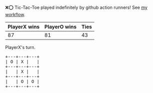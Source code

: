 :x::o: Tic-Tac-Toe played indefinitely by github action runners! See [my workflow](.github/workflows/play.yaml).

|PlayerX wins|PlayerO wins|Ties|
|-|-|-|
|87|81|43|

PlayerX's turn.

<pre>
+---+---+---+
| O | X |   |
+---+---+---+
|   | X |   |
+---+---+---+
|   | O | O |
+---+---+---+
</pre>
